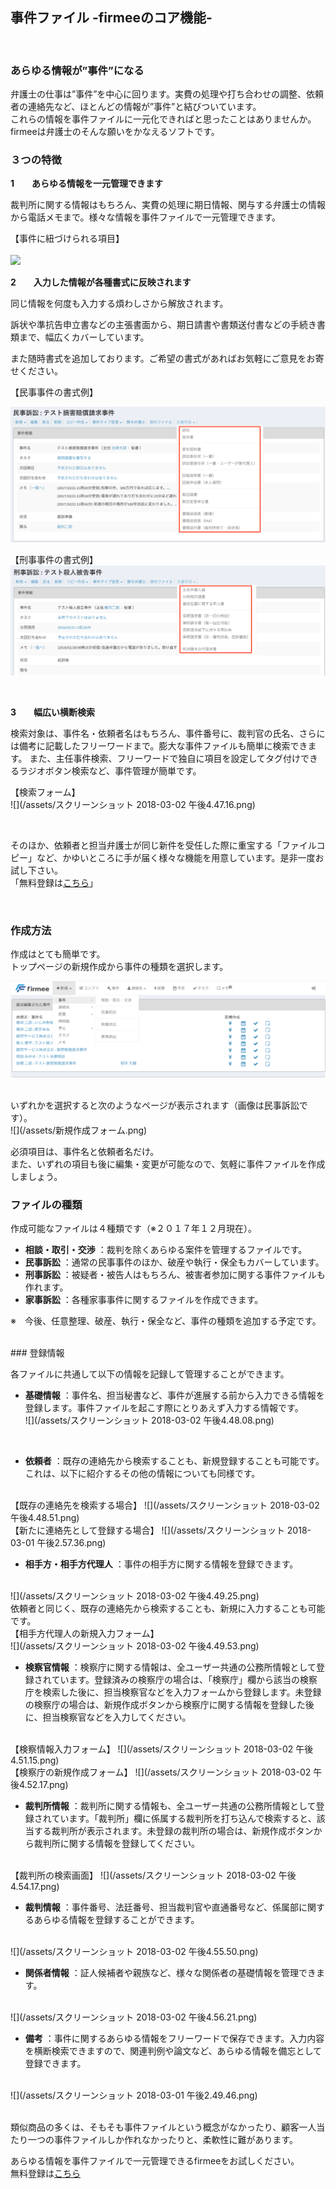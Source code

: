 ## 事件ファイル -firmeeのコア機能-
<br>

### あらゆる情報が”事件”になる

弁護士の仕事は”事件”を中心に回ります。実費の処理や打ち合わせの調整、依頼者の連絡先など、ほとんどの情報が”事件”と結びついています。  
これらの情報を事件ファイルに一元化できればと思ったことはありませんか。
firmeeは弁護士のそんな願いをかなえるソフトです。
<br>

### ３つの特徴

**1　　あらゆる情報を一元管理できます**

  裁判所に関する情報はもちろん、実費の処理に期日情報、関与する弁護士の情報から電話メモまで。様々な情報を事件ファイルで一元管理できます。
<br>


【事件に紐づけられる項目】  
<br>
![](/assets/新規作成できる項目.png)
<br>


**2　　入力した情報が各種書式に反映されます**

  同じ情報を何度も入力する煩わしさから解放されます。

  訴状や準抗告申立書などの主張書面から、期日請書や書類送付書などの手続き書類まで、幅広くカバーしています。

  また随時書式を追加しております。ご希望の書式があればお気軽にご意見をお寄せください。
<br>

【民事事件の書式例】  <br>

![](/assets/民事書式例.png)
<br>

【刑事事件の書式例】 <br>
![](/assets/刑事書式.png)

<br>

**3　　幅広い横断検索**

  検索対象は、事件名・依頼者名はもちろん、事件番号に、裁判官の氏名、さらには備考に記載したフリーワードまで。膨大な事件ファイルも簡単に検索できます。
  また、主任事件検索、フリーワードで独自に項目を設定してタグ付けできるラジオボタン検索など、事件管理が簡単です。


【検索フォーム】  <br>
![](/assets/スクリーンショット 2018-03-02 午後4.47.16.png)


<br>

そのほか、依頼者と担当弁護士が同じ新件を受任した際に重宝する「ファイルコピー」など、かゆいところに手が届く様々な機能を用意しています。是非一度お試し下さい。  
「無料登録は[こちら](https://www.firmee.com/)」

<br>

### 作成方法

作成はとても簡単です。  
トップページの新規作成から事件の種類を選択します。

![](/assets/事件新規作成.png)

<br>
いずれかを選択すると次のようなページが表示されます（画像は民事訴訟です）。
<br>
![](/assets/新規作成フォーム.png)
<br>

必須項目は、事件名と依頼者名だけ。  
また、いずれの項目も後に編集・変更が可能なので、気軽に事件ファイルを作成しましょう。
<br>


### ファイルの種類

作成可能なファイルは４種類です（※２０１７年１２月現在）。

* **相談・取引・交渉**
  ：裁判を除くあらゆる案件を管理するファイルです。
* **民事訴訟**
  ：通常の民事事件のほか、破産や執行・保全もカバーしています。
* **刑事訴訟**
  ：被疑者・被告人はもちろん、被害者参加に関する事件ファイルも作れます。
* **家事訴訟**
  ：各種家事事件に関するファイルを作成できます。

※　今後、任意整理、破産、執行・保全など、事件の種類を追加する予定です。

<br>
### 登録情報

各ファイルに共通して以下の情報を記録して管理することができます。

* **基礎情報**
  ：事件名、担当秘書など、事件が進展する前から入力できる情報を登録します。事件ファイルを起こす際にとりあえず入力する情報です。<br>
![](/assets/スクリーンショット 2018-03-02 午後4.48.08.png)
<br>

* **依頼者**
  ：既存の連絡先から検索することも、新規登録することも可能です。これは、以下に紹介するその他の情報についても同様です。
<br>
【既存の連絡先を検索する場合】  
![](/assets/スクリーンショット 2018-03-02 午後4.48.51.png)
<br>
【新たに連絡先として登録する場合】  
![](/assets/スクリーンショット 2018-03-01 午後2.57.36.png)
<br>

* **相手方・相手方代理人**
  ：事件の相手方に関する情報を登録できます。
<br>
![](/assets/スクリーンショット 2018-03-02 午後4.49.25.png)
<br>
依頼者と同じく、既存の連絡先から検索することも、新規に入力することも可能です。
<br>
【相手方代理人の新規入力フォーム】
<br>
![](/assets/スクリーンショット 2018-03-02 午後4.49.53.png)

<br>

* **検察官情報**
  ：検察庁に関する情報は、全ユーザー共通の公務所情報として登録されています。登録済みの検察庁の場合は、「検察庁」欄から該当の検察庁を検索した後に、担当検察官などを入力フォームから登録します。未登録の検察庁の場合は、新規作成ボタンから検察庁に関する情報を登録した後に、担当検察官などを入力してください。
  
<br>
【検察情報入力フォーム】
![](/assets/スクリーンショット 2018-03-02 午後4.51.15.png)

<br>
【検察庁の新規作成フォーム】
![](/assets/スクリーンショット 2018-03-02 午後4.52.17.png)

<br>

* **裁判所情報**
  ：裁判所に関する情報も、全ユーザー共通の公務所情報として登録されています。「裁判所」欄に係属する裁判所を打ち込んで検索すると、該当する裁判所が表示されます。未登録の裁判所の場合は、新規作成ボタンから裁判所に関する情報を登録してください。
<br>
【裁判所の検索画面】  
![](/assets/スクリーンショット 2018-03-02 午後4.54.17.png)
<br>

* **裁判情報**
  ：事件番号、法廷番号、担当裁判官や直通番号など、係属部に関するあらゆる情報を登録することができます。
<br>
![](/assets/スクリーンショット 2018-03-02 午後4.55.50.png)
<br>

* **関係者情報**
  ：証人候補者や親族など、様々な関係者の基礎情報を管理できます。
<br>
![](/assets/スクリーンショット 2018-03-02 午後4.56.21.png)
<br>

* **備考**
  ：事件に関するあらゆる情報をフリーワードで保存できます。入力内容を横断検索できますので、関連判例や論文など、あらゆる情報を備忘として登録できます。
<br>
![](/assets/スクリーンショット 2018-03-01 午後2.49.46.png)
<br>
<br>

類似商品の多くは、そもそも事件ファイルという概念がなかったり、顧客一人当たり一つの事件ファイルしか作れなかったりと、柔軟性に難があります。

あらゆる情報を事件ファイルで一元管理できるfirmeeをお試しください。  
無料登録は[こちら](https://www.firmee.com/)

